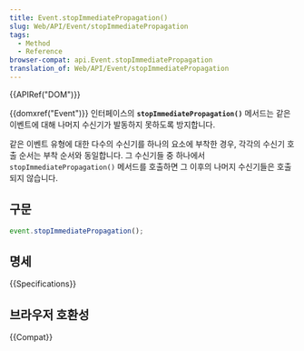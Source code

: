 ```yaml
---
title: Event.stopImmediatePropagation()
slug: Web/API/Event/stopImmediatePropagation
tags:
  - Method
  - Reference
browser-compat: api.Event.stopImmediatePropagation
translation_of: Web/API/Event/stopImmediatePropagation
---
```

{{APIRef("DOM")}}

{{domxref("Event")}} 인터페이스의 **`stopImmediatePropagation()`** 메서드는 같은 이벤트에 대해 나머지 수신기가 발동하지 못하도록 방지합니다.

같은 이벤트 유형에 대한 다수의 수신기를 하나의 요소에 부착한 경우, 각각의 수신기 호출 순서는 부착 순서와 동일합니다. 그 수신기들 중 하나에서 `stopImmediatePropagation()` 메서드를 호출하면 그 이후의 나머지 수신기들은 호출되지 않습니다.

## 구문

```js
event.stopImmediatePropagation();
```

## 명세

{{Specifications}}

## 브라우저 호환성

{{Compat}}
